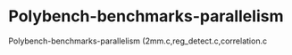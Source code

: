 # Polybench-benchmarks-parallelism
Polybench-benchmarks-parallelism (2mm.c,reg_detect.c,correlation.c
